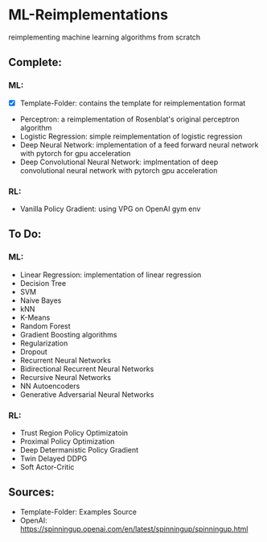 # ML-Reimplementations
reimplementing machine learning algorithms from scratch

## Complete:

 ### ML:
  - [x] Template-Folder: contains the template for reimplementation format
  * Perceptron: a reimplementation of Rosenblat's original perceptron algorithm
  * Logistic Regression: simple reimplementation of logistic regression
  * Deep Neural Network: implementation of a feed forward neural network with pytorch for gpu acceleration
  * Deep Convolutional Neural Network: implmentation of deep convolutional neural network with pytorch gpu acceleration
  
 ### RL:
  * Vanilla Policy Gradient: using VPG on OpenAI gym env
  
## To Do:

 ### ML:
  * Linear Regression: implementation of linear regression 
  * Decision Tree
  * SVM
  * Naive Bayes
  * kNN
  * K-Means
  * Random Forest
  * Gradient Boosting algorithms
  * Regularization
  * Dropout
  * Recurrent Neural Networks
  * Bidirectional Recurrent Neural Networks
  * Recursive Neural Networks
  * NN Autoencoders
  * Generative Adversarial Neural Networks
  
 ### RL:
  * Trust Region Policy Optimizatoin
  * Proximal Policy Optimization
  * Deep Determanistic Policy Gradient
  * Twin Delayed DDPG
  * Soft Actor-Critic
  
## Sources:
 * Template-Folder: Examples Source
 * OpenAI: https://spinningup.openai.com/en/latest/spinningup/spinningup.html


